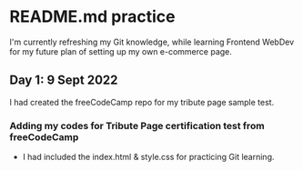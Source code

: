 # README.md practice

I'm currently refreshing my Git knowledge, while learning Frontend WebDev for my future plan of setting up my own e-commerce page.

## Day 1: 9 Sept 2022

I had created the freeCodeCamp repo for my tribute page sample test.

### Adding my codes for Tribute Page certification test from freeCodeCamp

- I had included the index.html & style.css for practicing Git learning.
